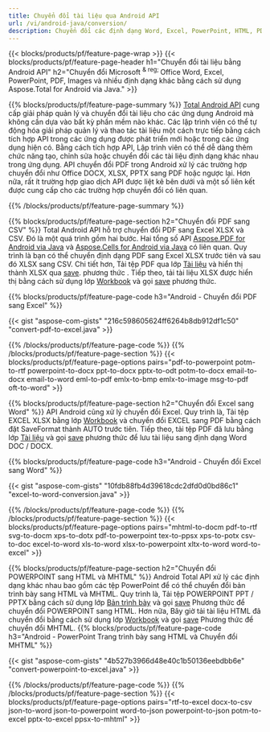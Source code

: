 ```yaml
---
title: Chuyển đổi tài liệu qua Android API 
url: /vi/android-java/conversion/
description: Chuyển đổi các định dạng Word, Excel, PowerPoint, HTML, PDF và Hình ảnh bằng cách sử dụng API chuyển đổi Android. Android chuyển đổi Office docx, xlsx, pptx sang PDF. 
---
```


{{< blocks/products/pf/feature-page-wrap >}}
{{< blocks/products/pf/feature-page-header h1="Chuyển đổi tài liệu bằng Android API" h2="Chuyển đổi Microsoft <sup> & reg; </sup> Office Word, Excel, PowerPoint, PDF, Images và nhiều định dạng khác bằng cách sử dụng Aspose.Total for Android via Java." >}}

{{% blocks/products/pf/feature-page-summary %}}
[Total Android API](https://products.aspose.com/total/android-java/) cung cấp giải pháp quản lý và chuyển đổi tài liệu cho các ứng dụng Android mà không cần dựa vào bất kỳ phần mềm nào khác. Các lập trình viên có thể tự động hóa giải pháp quản lý và thao tác tài liệu một cách trực tiếp bằng cách tích hợp API trong các ứng dụng được phát triển mới hoặc trong các ứng dụng hiện có. Bằng cách tích hợp API, Lập trình viên có thể dễ dàng thêm chức năng tạo, chỉnh sửa hoặc chuyển đổi các tài liệu định dạng khác nhau trong ứng dụng. API chuyển đổi PDF trong Android xử lý các trường hợp chuyển đổi như Office DOCX, XLSX, PPTX sang PDF hoặc ngược lại. Hơn nữa, rất ít trường hợp giao dịch API được liệt kê bên dưới và một số liên kết được cung cấp cho các trường hợp chuyển đổi có liên quan. 

{{% /blocks/products/pf/feature-page-summary  %}}

{{% blocks/products/pf/feature-page-section  h2="Chuyển đổi PDF sang CSV" %}}
Total Android API hỗ trợ chuyển đổi PDF sang Excel XLSX và CSV. Đó là một quá trình gồm hai bước. Hai tổng số API [Aspose.PDF for Android via Java](https://products.aspose.com/pdf/android-java/) và [Aspose.Cells for Android via Java](https://products.aspose.com/cells/android-java/) có liên quan. Quy trình là bạn có thể chuyển định dạng PDF sang Excel XLSX trước tiên và sau đó XLSX sang CSV. Chi tiết hơn, Tải tệp PDF qua lớp [Tài liệu](https://reference.aspose.com/pdf/java/com.aspose.pdf/Document) và hiển thị thành XLSX qua [save](https://reference.aspose.com/pdf/java/com.aspose.pdf/Document#save-java.lang.String-com.aspose.pdf.SaveOptions-). phương thức . Tiếp theo, tải tài liệu XLSX được hiển thị bằng cách sử dụng lớp [Workbook](https://reference.aspose.com/cells/java/com.aspose.cells/Workbook) và gọi [save](https://reference.aspose.com/cells/java/com.aspose.cells/workbook#save(java.lang.String,%20com.aspose.cells.SaveOptions)) phương thức.

{{% blocks/products/pf/feature-page-code h3="Android - Chuyển đổi PDF sang Excel" %}}

{{< gist "aspose-com-gists" "216c598605624ff6264b8db912df1c50" "convert-pdf-to-excel.java" >}}

{{% /blocks/products/pf/feature-page-code  %}}
{{% /blocks/products/pf/feature-page-section %}}
{{< blocks/products/pf/feature-page-options pairs="pdf-to-powerpoint potm-to-rtf powerpoint-to-docx ppt-to-docx pptx-to-odt potm-to-docx email-to-docx email-to-word eml-to-pdf emlx-to-bmp emlx-to-image msg-to-pdf oft-to-word" >}}


{{% blocks/products/pf/feature-page-section  h2="Chuyển đổi Excel sang Word" %}}
API Android cũng xử lý chuyển đổi Excel. Quy trình là, Tải tệp EXCEL XLSX bằng lớp [Workbook](https://reference.aspose.com/cells/java/com.aspose.cells/Workbook) và chuyển đổi EXCEL sang PDF bằng cách đặt SaveFormat thành AUTO trước tiên. Tiếp theo, tải tệp PDF đã lưu bằng lớp [Tài liệu](https://reference.aspose.com/pdf/java/com.aspose.pdf/Document) và gọi [save](https://reference.aspose.com/pdf/java/com.aspose.pdf/Document#save-java.lang.String-com.aspose.pdf.SaveOptions-) phương thức để lưu tài liệu sang định dạng Word DOC / DOCX.

{{% blocks/products/pf/feature-page-code h3="Android - Chuyển đổi Excel sang Word" %}}

{{< gist "aspose-com-gists" "10fdb88fb4d39618cdc2dfd0d0bd86c1" "excel-to-word-conversion.java" >}}

{{% /blocks/products/pf/feature-page-code  %}}
{{% /blocks/products/pf/feature-page-section %}}
{{< blocks/products/pf/feature-page-options pairs="mhtml-to-docm pdf-to-rtf svg-to-docm xps-to-dotx pdf-to-powerpoint tex-to-ppsx xps-to-potx csv-to-doc excel-to-word xls-to-word xlsx-to-powerpoint xltx-to-word word-to-excel" >}}

{{% blocks/products/pf/feature-page-section  h2="Chuyển đổi POWERPOINT sang HTML và MHTML" %}}
Android Total API xử lý các định dạng khác nhau bao gồm các tệp PowerPoint để có thể chuyển đổi bản trình bày sang HTML và MHTML. Quy trình là, Tải tệp POWERPOINT PPT / PPTX bằng cách sử dụng lớp [Bản trình bày](https://reference.aspose.com/slides/java/com.aspose.slides/Presentation) và gọi [save](https://reference.aspose.com/slides/java/com.aspose.slides/Presentation#save-java.lang.String-int-com.aspose.slides.ISaveOptions-) Phương thức  để chuyển đổi POWERPOINT sang HTML. Hơn nữa, Bây giờ tải tài liệu HTML đã chuyển đổi bằng cách sử dụng lớp [Workbook](https://reference.aspose.com/cells/java/com.aspose.cells/Workbook) và gọi [save](https://reference.aspose.com/cells/java/com.aspose.cells/) Phương thức  để chuyển đổi MHTML. 
{{% blocks/products/pf/feature-page-code h3="Android - PowerPoint Trang trình bày sang HTML và Chuyển đổi MHTML" %}}

{{< gist "aspose-com-gists" "4b527b3966d48e40c1b50136eebdbb6e" "convert-powerpoint-to-excel.java" >}}


{{% /blocks/products/pf/feature-page-code  %}}
{{% /blocks/products/pf/feature-page-section %}}
{{< blocks/products/pf/feature-page-options pairs="rtf-to-excel docx-to-csv json-to-word json-to-powerpoint word-to-json powerpoint-to-json potm-to-excel pptx-to-excel ppsx-to-mhtml" >}}